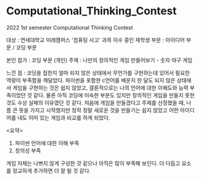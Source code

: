 # Computational_Thinking_Contest
2022 1st semester Computational Thinking Contest

대상 : 연세대학교 미래캠퍼스 '컴퓨팅 사고' 과목 이수 중인 재학생
부문 : 아이디어 부문 / 코딩 부문

본인 참가 : 코딩 부문  (개인)
주제 : 나만의 창의적인 게임 만들어보기 - 숫자 야구 게임

느낀 점 : 
코딩을 접한지 얼마 되지 않은 상태에서 무언가를 구현하는데 있어서 필요한 역량이 부족함을 깨달았다. 파이썬을 포함한 c언어를 배운지 한 달도 되지 않은 상태에서 게임을 구현하는 것은 쉽지 않았고, 결론적으로는 나의 언어에 대한 이해도와 능력 부족이었던 것 같다. 물론 아직 코딩에 미숙한 부분도 있지만 창의적인 게임을 만들지 못한 것도 수상 실패의 이유였던 것 같다. 처음에 게임을 만들겠다고 주제를 선정했을 때, 나름 큰 뜻을 가지고 시작했지만 정작 정말 새로운 것을 만들기는 쉽지 않았고 어떤 아이디어를 내도 이미 있는 게임과 비교를 하게 되었다. 

<요약>
1. 파이썬 언어에 대한 이해 부족
2. 창의성 부족

게임 자체는 나쁘지 않게 구성한 것 같으나 아직은 많이 부족해 보인다. 더 다듬고 요소를 정교하게 추가하면 더 잘 될 것 같다.
